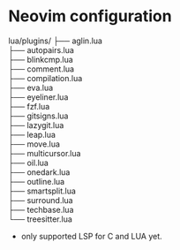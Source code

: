 # Neovim configuration 


lua/plugins/
├── aglin.lua <br>
├── autopairs.lua <br>
├── blinkcmp.lua <br>
├── comment.lua <br>
├── compilation.lua <br>
├── eva.lua <br>
├── eyeliner.lua <br>
├── fzf.lua <br>
├── gitsigns.lua <br>
├── lazygit.lua <br>
├── leap.lua <br>
├── move.lua <br>
├── multicursor.lua <br>
├── oil.lua <br>
├── onedark.lua <br>
├── outline.lua <br>
├── smartsplit.lua <br>
├── surround.lua <br>
├── techbase.lua <br>
└── treesitter.lua

* only supported LSP for C and LUA yet.

